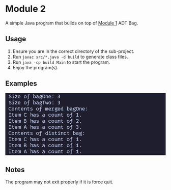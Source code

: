 # Module 2
A simple Java program that builds on top of [Module 1](https://github.com/OhhhZenix/CSC400/tree/main/Module-1) ADT Bag. 

## Usage
1. Ensure you are in the correct directory of the sub-project.
2. Run ```javac src/*.java -d build``` to generate class files.
3. Run ```java -cp build Main``` to start the program.
4. Enjoy the program(s).

## Examples
![](./example.png)

## Notes
The program may not exit properly if it is force quit.

